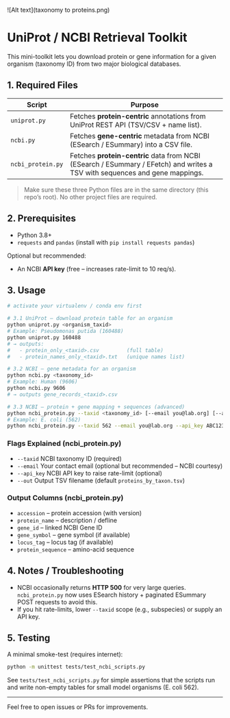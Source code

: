 ![Alt text](taxonomy to proteins.png)
# UniProt / NCBI Retrieval Toolkit

This mini-toolkit lets you download protein or gene information for a given organism (taxonomy ID) from two major biological databases.

## 1. Required Files

| Script | Purpose |
|--------|---------|
| `uniprot.py` | Fetches **protein-centric** annotations from UniProt REST API (TSV/CSV + name list). |
| `ncbi.py` | Fetches **gene-centric** metadata from NCBI (ESearch / ESummary) into a CSV file. |
| `ncbi_protein.py` | Fetches **protein-centric** data from NCBI (ESearch / ESummary / EFetch) and writes a TSV with sequences and gene mappings. |

> Make sure these three Python files are in the same directory (this repo’s root). No other project files are required.

## 2. Prerequisites

* Python 3.8+
* `requests` and `pandas` (install with `pip install requests pandas`)

Optional but recommended:
* An NCBI **API key** (free – increases rate-limit to 10 req/s).

## 3. Usage

```bash
# activate your virtualenv / conda env first

# 3.1 UniProt – download protein table for an organism
python uniprot.py <organism_taxid>
# Example: Pseudomonas putida (160488)
python uniprot.py 160488
# → outputs:
#   - protein_only_<taxid>.csv         (full table)
#   - protein_names_only_<taxid>.txt   (unique names list)

# 3.2 NCBI – gene metadata for an organism
python ncbi.py <taxonomy_id>
# Example: Human (9606)
python ncbi.py 9606
# → outputs gene_records_<taxid>.csv

# 3.3 NCBI – protein + gene mapping + sequences (advanced)
python ncbi_protein.py --taxid <taxonomy_id> [--email you@lab.org] [--api_key YOUR_NCBI_KEY] [--out output.tsv]
# Example: E. coli (562)
python ncbi_protein.py --taxid 562 --email you@lab.org --api_key ABC123 --out ecoli_proteins.tsv
```

### Flags Explained (ncbi_protein.py)

* `--taxid`   NCBI taxonomy ID (required)
* `--email`   Your contact email (optional but recommended – NCBI courtesy)
* `--api_key` NCBI API key to raise rate-limit (optional)
* `--out`     Output TSV filename (default `proteins_by_taxon.tsv`)

### Output Columns (ncbi_protein.py)

* `accession` – protein accession (with version)
* `protein_name` – description / defline
* `gene_id` – linked NCBI Gene ID
* `gene_symbol` – gene symbol (if available)
* `locus_tag` – locus tag (if available)
* `protein_sequence` – amino-acid sequence

## 4. Notes / Troubleshooting

* NCBI occasionally returns **HTTP 500** for very large queries. `ncbi_protein.py` now uses ESearch history + paginated ESummary POST requests to avoid this.
* If you hit rate-limits, lower `--taxid` scope (e.g., subspecies) or supply an API key.

## 5. Testing

A minimal smoke-test (requires internet):

```bash
python -m unittest tests/test_ncbi_scripts.py
```

See `tests/test_ncbi_scripts.py` for simple assertions that the scripts run and write non-empty tables for small model organisms (E. coli 562).

---
Feel free to open issues or PRs for improvements.
